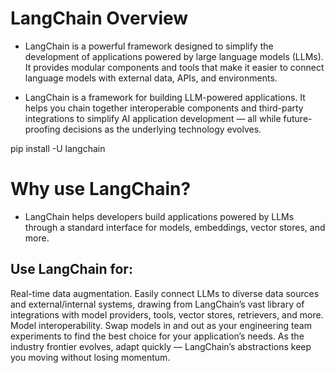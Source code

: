 # LangChain Overview

- LangChain is a powerful framework designed to simplify the development of applications powered by large language models (LLMs). It provides modular components and tools that make it easier to connect language models with external data, APIs, and environments.

- LangChain is a framework for building LLM-powered applications. It helps you chain together interoperable components and third-party integrations to simplify AI application development — all while future-proofing decisions as the underlying technology evolves.

pip install -U langchain

# Why use LangChain?
- LangChain helps developers build applications powered by LLMs through a standard interface for models, embeddings, vector stores, and more.

## Use LangChain for:

Real-time data augmentation. Easily connect LLMs to diverse data sources and external/internal systems, drawing from LangChain’s vast library of integrations with model providers, tools, vector stores, retrievers, and more.
Model interoperability. Swap models in and out as your engineering team experiments to find the best choice for your application’s needs. As the industry frontier evolves, adapt quickly — LangChain’s abstractions keep you moving without losing momentum.

